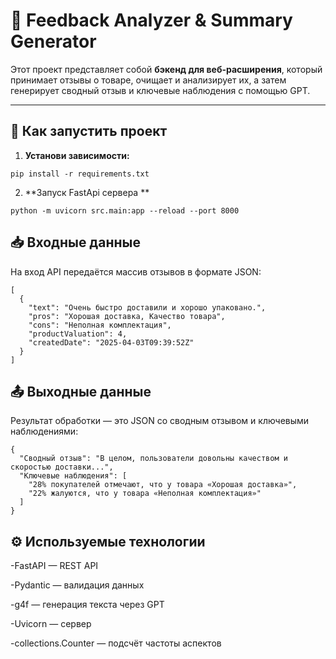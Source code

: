 # 🧠 Feedback Analyzer & Summary Generator

Этот проект представляет собой **бэкенд для веб-расширения**, который принимает отзывы о товаре, очищает и анализирует их, а затем генерирует сводный отзыв и ключевые наблюдения с помощью GPT.

---

## 🚀 Как запустить проект

1. **Установи зависимости:**

```
pip install -r requirements.txt
```

2. **Запуск FastApi сервера **

```
python -m uvicorn src.main:app --reload --port 8000
```

## 📥 Входные данные

На вход API передаётся массив отзывов в формате JSON:
```
[
  {
    "text": "Очень быстро доставили и хорошо упаковано.",
    "pros": "Хорошая доставка, Качество товара",
    "cons": "Неполная комплектация",
    "productValuation": 4,
    "createdDate": "2025-04-03T09:39:52Z"
  }
]
```

## 📤 Выходные данные
Результат обработки — это JSON со сводным отзывом и ключевыми наблюдениями:
```
{
  "Сводный отзыв": "В целом, пользователи довольны качеством и скоростью доставки...",
  "Ключевые наблюдения": [
    "28% покупателей отмечают, что у товара «Хорошая доставка»",
    "22% жалуются, что у товара «Неполная комплектация»"
  ]
}
```

## ⚙️ Используемые технологии
-FastAPI — REST API

-Pydantic — валидация данных

-g4f — генерация текста через GPT

-Uvicorn — сервер

-collections.Counter — подсчёт частоты аспектов
